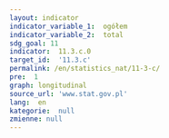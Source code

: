 ```yaml
---
layout: indicator
indicator_variable_1:  ogółem
indicator_variable_2:  total
sdg_goal: 11
indicator:  11.3.c.0
target_id:  '11.3.c'
permalink: /en/statistics_nat/11-3-c/
pre:  1
graph: longitudinal
source_url: 'www.stat.gov.pl'
lang:  en
kategorie:  null
zmienne: null
---
```

